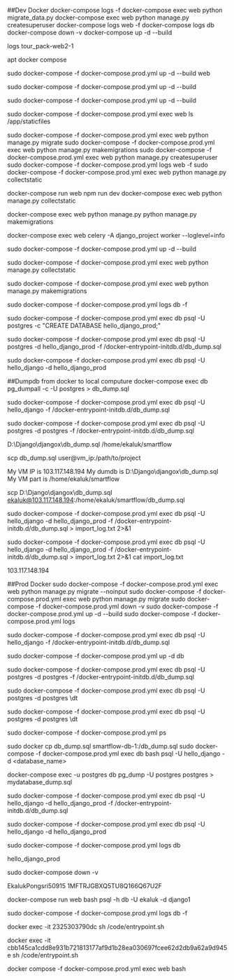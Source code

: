 ##Dev Docker
docker-compose logs -f
docker-compose exec web python migrate_data.py
docker-compose exec web python manage.py createsuperuser
docker-compose logs web -f
docker-compose logs db
docker-compose down -v
docker-compose up -d --build


logs tour_pack-web2-1

apt docker compose


sudo docker-compose -f docker-compose.prod.yml up -d --build web

sudo docker-compose -f docker-compose.prod.yml up -d --build


sudo docker-compose -f docker-compose.prod.yml up -d --build



sudo docker-compose -f docker-compose.prod.yml exec web ls /app/staticfiles


sudo docker-compose -f docker-compose.prod.yml exec web python manage.py migrate
sudo docker-compose -f docker-compose.prod.yml exec web  python manage.py makemigrations
sudo docker-compose -f docker-compose.prod.yml exec web  python manage.py createsuperuser
sudo docker-compose -f docker-compose.prod.yml logs web -f
sudo docker-compose -f docker-compose.prod.yml exec web  python manage.py collectstatic

docker-compose run web npm run dev
docker-compose exec web  python manage.py collectstatic

docker-compose exec web python manage.py python manage.py makemigrations

docker-compose exec web celery -A django_project worker --loglevel=info


sudo docker-compose -f docker-compose.prod.yml up -d --build



sudo docker-compose -f docker-compose.prod.yml exec web  python manage.py collectstatic

sudo docker-compose -f docker-compose.prod.yml exec web python manage.py makemigrations


sudo docker-compose -f docker-compose.prod.yml logs db -f


sudo docker-compose -f docker-compose.prod.yml exec db psql -U postgres -c "CREATE DATABASE hello_django_prod;"

sudo docker-compose -f docker-compose.prod.yml exec db psql -U postgres -d hello_django_prod -f /docker-entrypoint-initdb.d/db_dump.sql

sudo docker-compose -f docker-compose.prod.yml exec db psql -U  hello_django -d hello_django_prod



##Dumpdb from docker to local computure
docker-compose exec db pg_dumpall -c -U postgres > db_dump.sql

sudo docker-compose -f docker-compose.prod.yml exec db psql -U hello_django -f /docker-entrypoint-initdb.d/db_dump.sql

sudo docker-compose -f docker-compose.prod.yml exec db psql -U postgres -d postgres -f /docker-entrypoint-initdb.d/db_dump.sql


D:\Django\djangox\db_dump.sql   /home/ekaluk/smartflow

scp db_dump.sql user@vm_ip:/path/to/project


My VM IP is 103.117.148.194
My dumdb is D:\Django\djangox\db_dump.sql
My VM part is /home/ekaluk/smartflow

scp D:\Django\djangox\db_dump.sql ekaluk@103.117.148.194:/home/ekaluk/smartflow/db_dump.sql


sudo docker-compose -f docker-compose.prod.yml exec db psql -U hello_django -d hello_django_prod -f /docker-entrypoint-initdb.d/db_dump.sql > import_log.txt 2>&1

sudo docker-compose -f docker-compose.prod.yml exec db psql -U hello_django  -d hello_django_prod -f /docker-entrypoint-initdb.d/db_dump.sql > import_log.txt 2>&1 cat import_log.txt

103.117.148.194

##Prod Docker
sudo docker-compose -f docker-compose.prod.yml exec web python manage.py migrate --noinput
sudo docker-compose -f docker-compose.prod.yml exec web python manage.py migrate
sudo docker-compose -f docker-compose.prod.yml down -v
sudo docker-compose -f docker-compose.prod.yml up -d --build
sudo docker-compose -f docker-compose.prod.yml logs

sudo docker-compose -f docker-compose.prod.yml exec db psql -U hello_django -f /docker-entrypoint-initdb.d/db_dump.sql



sudo docker-compose -f docker-compose.prod.yml up -d db


sudo docker-compose -f docker-compose.prod.yml exec db psql -U postgres -d postgres -f /docker-entrypoint-initdb.d/db_dump.sql

sudo docker-compose -f docker-compose.prod.yml exec db psql -U postgres -d postgres \dt

sudo docker-compose -f docker-compose.prod.yml exec db psql -U postgres -d postgres
\dt



sudo docker-compose -f docker-compose.prod.yml ps

sudo docker cp db_dump.sql smartflow-db-1:/db_dump.sql
sudo docker-compose -f docker-compose.prod.yml exec db bash
psql -U hello_django -d <database_name>


docker-compose exec -u postgres db pg_dump -U postgres postgres > mydatabase_dump.sql



 sudo docker-compose -f docker-compose.prod.yml exec db psql -U hello_django -d hello_django_prod -f /docker-entrypoint-initdb.d/db_dump.sql



sudo docker-compose -f docker-compose.prod.yml exec db psql -U hello_django -d hello_django_prod

sudo docker-compose -f docker-compose.prod.yml logs db

hello_django_prod



sudo docker-compose down -v


EkalukPongsri50915
1MFTRJGBXQ5TU8Q166Q67U2F

docker-compose run web bash psql -h db -U ekaluk -d django1


sudo docker-compose -f docker-compose.prod.yml logs db -f

docker exec -it 2325303790dc sh /code/entrypoint.sh


docker exec -it cbb145ca1cdd8e931b721813177af9d1b28ea030697fcee62d2db9a62a9d945e sh /code/entrypoint.sh

<!-- batch to container -->
docker compose -f docker-compose.prod.yml exec web bash